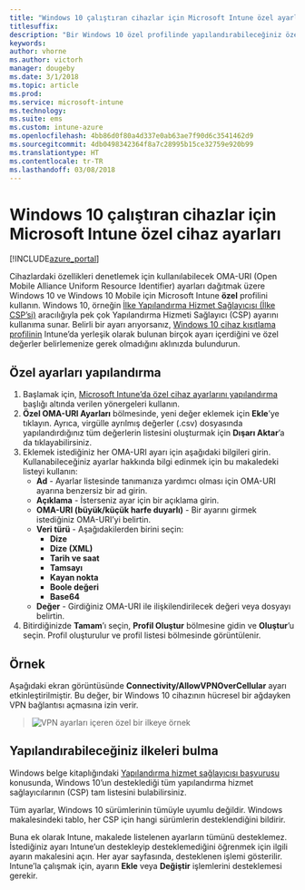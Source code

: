 ```yaml
---
title: "Windows 10 çalıştıran cihazlar için Microsoft Intune özel ayarları"
titlesuffix: 
description: "Bir Windows 10 özel profilinde yapılandırabileceğiniz özel ayarlar hakkında bilgi edinin."
keywords: 
author: vhorne
ms.author: victorh
manager: dougeby
ms.date: 3/1/2018
ms.topic: article
ms.prod: 
ms.service: microsoft-intune
ms.technology: 
ms.suite: ems
ms.custom: intune-azure
ms.openlocfilehash: 4bb86d0f80a4d337e0ab63ae7f90d6c3541462d9
ms.sourcegitcommit: 4db0498342364f8a7c28995b15ce32759e920b99
ms.translationtype: HT
ms.contentlocale: tr-TR
ms.lasthandoff: 03/08/2018
---
```

# <a name="microsoft-intune-custom-device-settings-for-devices-running-windows-10"></a>Windows 10 çalıştıran cihazlar için Microsoft Intune özel cihaz ayarları

[!INCLUDE[azure_portal](./includes/azure_portal.md)]

 Cihazlardaki özellikleri denetlemek için kullanılabilecek OMA-URI (Open Mobile Alliance Uniform Resource Identifier) ayarları dağıtmak üzere Windows 10 ve Windows 10 Mobile için Microsoft Intune **özel** profilini kullanın. Windows 10, örneğin [İlke Yapılandırma Hizmet Sağlayıcısı (İlke CSP’si)](https://technet.microsoft.com/itpro/windows/manage/how-it-pros-can-use-configuration-service-providers) aracılığıyla pek çok Yapılandırma Hizmeti Sağlayıcı (CSP) ayarını kullanıma sunar.
Belirli bir ayarı arıyorsanız, [Windows 10 cihaz kısıtlama profilinin](device-restrictions-windows-10.md) Intune’da yerleşik olarak bulunan birçok ayarı içerdiğini ve özel değerler belirlemenize gerek olmadığını aklınızda bulundurun.

## <a name="configure-custom-settings"></a>Özel ayarları yapılandırma

1. Başlamak için, [Microsoft Intune’da özel cihaz ayarlarını yapılandırma](custom-settings-configure.md) başlığı altında verilen yönergeleri kullanın.
1. **Özel OMA-URI Ayarları** bölmesinde, yeni değer eklemek için **Ekle**’ye tıklayın. Ayrıca, virgülle ayrılmış değerler (.csv) dosyasında yapılandırdığınız tüm değerlerin listesini oluşturmak için **Dışarı Aktar**’a da tıklayabilirsiniz.
1. Eklemek istediğiniz her OMA-URI ayarı için aşağıdaki bilgileri girin. Kullanabileceğiniz ayarlar hakkında bilgi edinmek için bu makaledeki listeyi kullanın:
    - **Ad** - Ayarlar listesinde tanımanıza yardımcı olması için OMA-URI ayarına benzersiz bir ad girin.
    - **Açıklama** - İsterseniz ayar için bir açıklama girin.
    - **OMA-URI (büyük/küçük harfe duyarlı)** - Bir ayarını girmek istediğiniz OMA-URI’yi belirtin.
    - **Veri türü** - Aşağıdakilerden birini seçin:
        - **Dize**
        - **Dize (XML)**
        - **Tarih ve saat**
        - **Tamsayı**
        - **Kayan nokta**
        - **Boole değeri**
        - **Base64**
    - **Değer** - Girdiğiniz OMA-URI ile ilişkilendirilecek değeri veya dosyayı belirtin.
1. Bitirdiğinizde **Tamam**’ı seçin, **Profil Oluştur** bölmesine gidin ve **Oluştur**’u seçin.
Profil oluşturulur ve profil listesi bölmesinde görüntülenir.

## <a name="example"></a>Örnek
Aşağıdaki ekran görüntüsünde **Connectivity/AllowVPNOverCellular** ayarı etkinleştirilmiştir. Bu değer, bir Windows 10 cihazının hücresel bir ağdayken VPN bağlantısı açmasına izin verir.

> ![VPN ayarları içeren özel bir ilkeye örnek](./media/custom-policy-example.png)


## <a name="how-to-find-the-policies-you-can-configure"></a>Yapılandırabileceğiniz ilkeleri bulma

Windows belge kitaplığındaki [Yapılandırma hizmet sağlayıcısı başvurusu](https://msdn.microsoft.com/windows/hardware/commercialize/customize/mdm/configuration-service-provider-reference) konusunda, Windows 10’un desteklediği tüm yapılandırma hizmet sağlayıcılarının (CSP) tam listesini bulabilirsiniz.

Tüm ayarlar, Windows 10 sürümlerinin tümüyle uyumlu değildir. Windows makalesindeki tablo, her CSP için hangi sürümlerin desteklendiğini bildirir.

Buna ek olarak Intune, makalede listelenen ayarların tümünü desteklemez. İstediğiniz ayarı Intune’un destekleyip desteklemediğini öğrenmek için ilgili ayarın makalesini açın. Her ayar sayfasında, desteklenen işlemi gösterilir. Intune’la çalışmak için, ayarın **Ekle** veya **Değiştir** işlemlerini desteklemesi gerekir.
